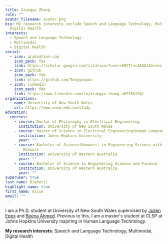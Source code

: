 ```yaml
---
title: Xiangyu Zhang
role: ""
avatar_filename: avatar.png
bio: My research interests include Speech and Language Technology, Multimodal,
  Digital Health
interests:
  - Speech and Language Technology
  - Multimodal
  - Digital Health
social:
  - icon: graduation-cap
    icon_pack: fas
    link: https://scholar.google.com/citations?user=SR2TlvcAAAAJ&hl=en
  - icon: github
    icon_pack: fab
    link: https://github.com/Tonyyouyou
  - icon: linkedin
    icon_pack: fab
    link: https://www.linkedin.com/in/xiangyu-zhang-a0735b194/
organizations:
  - name: University of New South Wales
    url: https://www.unsw.edu.au/study
education:
  courses:
    - course: Doctor of Philosophy in Electrical Engineering
      institution: University of New South Wales
    - course: Master of Science in Electrical Engineering(Human Language Technology)
      institution: Johns Hopkins University
      year: ""
    - course: Bachelor of Science(Honours) in Engineering Science with First Class
        Honours
      institution: University of Western Australia
      year: ""
    - course: Bachelor of Science in Engineering Science and Finance
      institution: University of Western Australia
      year: ""
superuser: true
last_name: Bighetti
highlight_name: true
first_name: Alice
email: ""
---
```

I am a Ph.D. student at University of New South Wales supervised by [Julien Epps](https://scholar.google.com/citations?hl=en&user=VzA-vskAAAAJ&view_op=list_works&sortby=pubdate)[](http://maestro.ee.unsw.edu.au/~julien/) and [](https://www.unsw.edu.au/staff/beena-ahmed)[Beena Ahmed](https://scholar.google.com/citations?user=crMO9PcAAAAJ&hl=en&oi=ao). Previous to this, I am a master's student at CLSP at Johns Hopkins University majoring in Human Language Technology.

**My research interests:** Speech and Language Technology, Multimodal, Digital Health